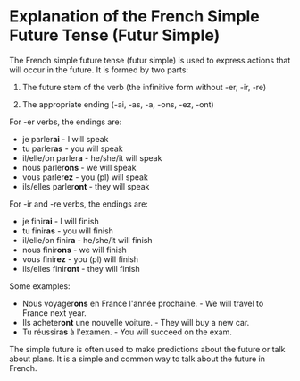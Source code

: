 
# Explanation of the French Simple Future Tense (Futur Simple)

The French simple future tense (futur simple) is used to express actions that will occur in the future. It is formed by two parts:

1. The future stem of the verb (the infinitive form without -er, -ir, -re)

2. The appropriate ending (-ai, -as, -a, -ons, -ez, -ont)

For -er verbs, the endings are:

- je parler**ai** - I will speak
- tu parler**as** - you will speak 
- il/elle/on parler**a** - he/she/it will speak
- nous parler**ons** - we will speak
- vous parler**ez** - you (pl) will speak
- ils/elles parler**ont** - they will speak

For -ir and -re verbs, the endings are:

- je finir**ai** - I will finish
- tu finir**as** - you will finish
- il/elle/on finir**a** - he/she/it will finish 
- nous finir**ons** - we will finish
- vous finir**ez** - you (pl) will finish  
- ils/elles finir**ont** - they will finish

Some examples:

- Nous voyager**ons** en France l'année prochaine. - We will travel to France next year. 
- Ils acheter**ont** une nouvelle voiture. - They will buy a new car.
- Tu réussir**as** à l'examen. - You will succeed on the exam.

The simple future is often used to make predictions about the future or talk about plans. It is a simple and common way to talk about the future in French.